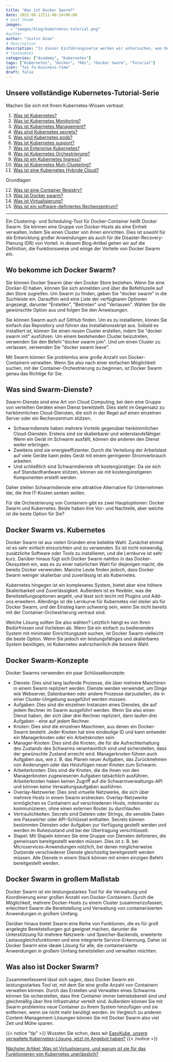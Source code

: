 ```yaml
---
title: "Was ist Docker Swarm?"
date: 2022-08-11T11:40:24+06:00
# post thumb
images:
  - "images/blog/kubernetes-tutorial.png"
#author
author: "Justin Güse"
# description
description: "In dieser Einführungsserie werden wir untersuchen, was Docker Swarm ist und wie es mit Kubernetes verglichen wird"
# Taxonomies
categories: ["Academy", "Kubernetes"]
tags: ["Kubernetes", "Docker", "K8s", "Docker Swarm", "Tutorial"]
icon: "fas fa-business-time"
draft: false
---
```


## Unsere vollständige Kubernetes-Tutorial-Serie

Machen Sie sich mit Ihrem Kubernetes-Wissen vertraut:

1. [Was ist Kubernetes?](/de/blog/was-ist-kubernetes/)
2. [Was ist Kubernetes Monitoring?](/de/blog/was-ist-kubernetes-monitoring/)
3. [Was ist Kubernetes Management?](/de/blog/was-ist-kubernetes-management/)
4. [Was sind Kubernetes secrets?](/de/blog/was-sind-kubernetes-secrets/)
5. [Was sind Kubernetes pods?](/de/blog/was-sind-kubernetes-pods/)
6. [Was ist Kubernetes support?](/de/blog/was-ist-kubernetes-support/)
7. [Was ist Enterprise Kubernetes?](/de/blog/was-ist-enterprise-kubernetes/)
8. [Was ist Kubernetes Orchestrierung?](/de/blog/was-ist-kubernetes-orchestrierung/)
9. [Was ist ein Kubernetes Ingress?](/de/blog/was-ist-ein-kubernetes-ingress/)
10. [Was ist Kubernetes Muti-Clustering?](/de/blog/was-ist-kubernetes-multi-clustering/)
11. [Was ist eine Kubernetes Hybride Cloud?](/blog/was-ist-kubernetes-multi-cloud-oder-hybrid-cloud/)

Grundlagen

12. [Was ist eine Container Registry?](/de/blog/was-ist-eine-container-registry/)
13. [Was ist Docker swarm?](/de/blog/was-ist-docker-swarm/)
14. [Was ist Virtualisierung?](/de/blog/was-ist-virtualisierung/)
15. [Was ist ein software-definiertes Rechenzentrum?](/de/blog/was-ist-ein-software-definiertes-rechenzentrum/)

---

Ein Clustering- und Scheduling-Tool für Docker-Container heißt Docker Swarm. Sie können eine Gruppe von Docker-Hosts als eine Einheit verwalten, indem Sie einen Cluster von ihnen einrichten. Dies ist sowohl für die Entwicklung großer Anwendungen als auch für die Disaster-Recovery-Planung (DR) von Vorteil. In diesem Blog-Artikel gehen wir auf die Definition, die Funktionsweise und einige der Vorteile von Docker Swarm ein.

## Wo bekomme ich Docker Swarm?

Sie können Docker Swarm über den Docker Store beziehen. Wenn Sie eine Docker-ID haben, können Sie sich anmelden und über die Befehlszeile auf den Store zugreifen. Um Swarm zu finden, geben Sie "docker swarm" in die Suchleiste ein. Daraufhin wird eine Liste der verfügbaren Optionen angezeigt, darunter "Erstellen", "Beitreten" und "Verlassen". Wählen Sie die gewünschte Option aus und folgen Sie den Anweisungen.

Sie können Swarm auch auf GitHub finden. Um es zu installieren, klonen Sie einfach das Repository und führen das Installationsskript aus. Sobald es installiert ist, können Sie einen neuen Cluster erstellen, indem Sie "docker swarm init" ausführen. Um einem bestehenden Cluster beizutreten, verwenden Sie den Befehl "docker swarm join". Und um einen Cluster zu verlassen, verwenden Sie "docker swarm leave".

Mit Swarm können Sie problemlos eine große Anzahl von Docker-Containern verwalten. Wenn Sie also nach einer einfachen Möglichkeit suchen, mit der Container-Orchestrierung zu beginnen, ist Docker Swarm genau das Richtige für Sie.

## Was sind Swarm-Dienste?

Swarm-Dienste sind eine Art von Cloud Computing, bei dem eine Gruppe von verteilten Geräten einen Dienst bereitstellt. Dies steht im Gegensatz zu herkömmlichen Cloud-Diensten, die sich in der Regel auf einen einzelnen Server oder ein Rechenzentrum stützen.

- Schwarmdienste haben mehrere Vorteile gegenüber herkömmlichen Cloud-Diensten. Erstens sind sie skalierbarer und widerstandsfähiger. Wenn ein Gerät im Schwarm ausfällt, können die anderen den Dienst weiter erbringen.
- Zweitens sind sie energieeffizienter. Durch die Verteilung der Arbeitslast auf viele Geräte kann jedes Gerät mit einem geringeren Stromverbrauch arbeiten.
- Und schließlich sind Schwarmdienste oft kostengünstiger. Da sie sich auf Standardhardware stützen, können sie mit kostengünstigeren Komponenten erstellt werden.

Daher stellen Schwarmdienste eine attraktive Alternative für Unternehmen dar, die ihre IT-Kosten senken wollen.

Für die Orchestrierung von Containern gibt es zwei Hauptoptionen: Docker Swarm und Kubernetes. Beide haben ihre Vor- und Nachteile, aber welche ist die beste Option für Sie?

## Docker Swarm vs. Kubernetes

Docker Swarm ist aus vielen Gründen eine beliebte Wahl. Zunächst einmal ist es sehr einfach einzurichten und zu verwenden. Es ist nicht notwendig, zusätzliche Software oder Tools zu installieren, und die Lernkurve ist sehr kurz. Darüber hinaus fügt sich Docker Swarm nahtlos in das Docker-Ökosystem ein, was es zu einer natürlichen Wahl für diejenigen macht, die bereits Docker verwenden. Manche Leute finden jedoch, dass Docker Swarm weniger skalierbar und zuverlässig ist als Kubernetes.

Kubernetes hingegen ist ein komplexeres System, bietet aber eine höhere Skalierbarkeit und Zuverlässigkeit. Außerdem ist es flexibler, was die Bereitstellungsoptionen angeht, und lässt sich leicht mit Plugins und Add-ons erweitern. Allerdings ist die Lernkurve für Kubernetes viel steiler als für Docker Swarm, und der Einstieg kann schwierig sein, wenn Sie nicht bereits mit der Container-Orchestrierung vertraut sind.

Welche Lösung sollten Sie also wählen? Letztlich hängt es von Ihren Bedürfnissen und Vorlieben ab. Wenn Sie ein einfach zu bedienendes System mit minimaler Einrichtungszeit suchen, ist Docker Swarm vielleicht die beste Option. Wenn Sie jedoch ein leistungsfähiges und skalierbares System benötigen, ist Kubernetes wahrscheinlich die bessere Wahl.

## Docker Swarm-Konzepte

Docker Swarms verwenden ein paar Schlüsselkonzepte:

- Dienste: Dies sind lang laufende Prozesse, die über mehrere Maschinen in einem Swarm repliziert werden. Dienste werden verwendet, um Dinge wie Webserver, Datenbanken oder andere Prozesse darzustellen, die in einer Cluster-Umgebung ausgeführt werden müssen.
- Aufgaben: Dies sind die einzelnen Instanzen eines Dienstes, die auf jedem Rechner im Swarm ausgeführt werden. Wenn Sie also einen Dienst haben, der sich über drei Rechner repliziert, dann laufen drei Aufgaben - eine auf jedem Rechner.
- Knoten: Dies sind die einzelnen Maschinen, aus denen ein Docker-Swarm besteht. Jeder Knoten hat eine eindeutige ID und kann entweder ein Managerknoten oder ein Arbeitsknoten sein.
- Manager-Knoten: Dies sind die Knoten, die für die Aufrechterhaltung des Zustands des Schwarms verantwortlich sind und sicherstellen, dass der gewünschte Zustand erreicht wird. Managerknoten führen auch Aufgaben aus, wie z. B. das Planen neuer Aufgaben, das Zurücknehmen von Änderungen oder das Hinzufügen neuer Knoten zum Schwarm.
- Arbeiterknoten: Dies sind die Knoten, die die ihnen von den Managerknoten zugewiesenen Aufgaben tatsächlich ausführen. Arbeiterknoten haben keinen Zugriff auf die Schwarmverwaltungs-API und können keine Verwaltungsaufgaben ausführen.
- Overlay-Netzwerke: Dies sind virtuelle Netzwerke, die sich über mehrere Hosts in einem Swarm erstrecken. Overlay-Netzwerke ermöglichen es Containern auf verschiedenen Hosts, miteinander zu kommunizieren, ohne einen externen Router zu durchlaufen.
- Vertraulichkeiten: Secrets sind Dateien oder Strings, die sensible Daten wie Passwörter oder API-Schlüssel enthalten. Secrets können bestimmten Diensten oder Aufgaben zur Verfügung gestellt werden und werden im Ruhezustand und bei der Übertragung verschlüsselt.
- Stapel: Mit Stapeln können Sie eine Gruppe von Diensten definieren, die gemeinsam bereitgestellt werden müssen. Dies ist z. B. bei Microservices-Anwendungen nützlich, bei denen möglicherweise Dutzende verschiedener Dienste gleichzeitig bereitgestellt werden müssen. Alle Dienste in einem Stack können mit einem einzigen Befehl bereitgestellt werden.

## Docker Swarm in großem Maßstab

Docker Swarm ist ein leistungsstarkes Tool für die Verwaltung und Koordinierung einer großen Anzahl von Docker-Containern. Durch die Möglichkeit, mehrere Docker-Hosts zu einem Cluster zusammenzufassen, erleichtert Swarm die Bereitstellung und Verwaltung von containerisierten Anwendungen in großem Umfang.

Darüber hinaus bietet Swarm eine Reihe von Funktionen, die es für groß angelegte Bereitstellungen gut geeignet machen, darunter die Unterstützung für mehrere Netzwerk- und Speicher-Backends, erweiterte Lastausgleichsfunktionen und eine integrierte Service-Erkennung. Daher ist Docker Swarm eine ideale Lösung für alle, die containerisierte Anwendungen in großem Umfang bereitstellen und verwalten möchten.

## Was also ist Docker Swarm?

Zusammenfassend lässt sich sagen, dass Docker Swarm ein leistungsstarkes Tool ist, mit dem Sie eine große Anzahl von Containern verwalten können. Durch das Erstellen und Verwalten eines Schwarms können Sie sicherstellen, dass Ihre Container immer betriebsbereit sind und gleichmäßig über Ihre Infrastruktur verteilt sind. Außerdem können Sie mit Swarm problemlos neue Container zu Ihrem System hinzufügen und sie entfernen, wenn sie nicht mehr benötigt werden. Im Vergleich zu anderen Content-Management-Lösungen können Sie mit Docker Swarm also viel Zeit und Mühe sparen.


{{< notice "tip" >}}
  Wussten Sie schon, dass wir [EasyKube, unsere verwaltete Kubernetes-Lösung, jetzt im Angebot haben?](/de/services/easykube)
{{< /notice >}}

[Nächster Artikel: Was ist Virtualisierung, und warum ist sie für das Funktionieren von Kubernetes unerlässlich?](/de/blog/was-ist-virtualisierung/)

